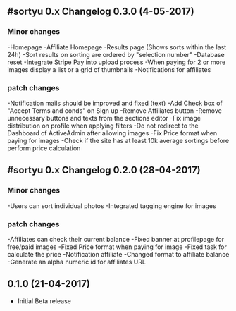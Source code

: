 #sortyu 0.x Changelog
0.3.0 (4-05-2017)
------
### Minor changes
-Homepage
-Affiliate Homepage
-Results page (Shows sorts within the last 24h)
-Sort results on sorting are ordered by "selection number"
-Database reset
-Integrate Stripe Pay into upload process
-When paying for 2 or more images display a list or a grid of thumbnails
-Notifications for affiliates

### patch changes
-Notification mails should be improved and fixed (text)
-Add Check box of "Accept Terms and conds" on Sign up
-Remove Affiliates button
-Remove unnecessary buttons and texts from the sections editor
-Fix image distribution on profile when applying filters
-Do not redirect to the Dashboard of ActiveAdmin after allowing images
-Fix Price format when paying for images
-Check if the site has at least 10k average sortings before perform price calculation



#sortyu 0.x Changelog
0.2.0 (28-04-2017)
------
### Minor changes
-Users can sort individual photos
-Integrated tagging engine for images

### patch changes
-Affiliates can check their current balance
-Fixed banner at profilepage for free/paid images
-Fixed Price format when paying for image
-Fixed task for calculate the price
-Notification affiliate
-Changed format to affiliate balance
-Generate an alpha numeric id for affiliates URL



0.1.0 (21-04-2017)
------
- Initial Beta release

